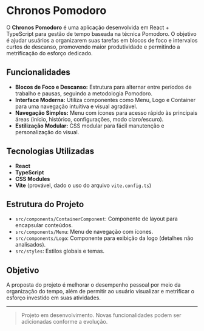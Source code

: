 # Chronos Pomodoro

O **Chronos Pomodoro** é uma aplicação desenvolvida em React + TypeScript para gestão de tempo baseada na técnica Pomodoro. O objetivo é ajudar usuários a organizarem suas tarefas em blocos de foco e intervalos curtos de descanso, promovendo maior produtividade e permitindo a metrificação do esforço dedicado.

## Funcionalidades

- **Blocos de Foco e Descanso:** Estrutura para alternar entre períodos de trabalho e pausas, seguindo a metodologia Pomodoro.
- **Interface Moderna:** Utiliza componentes como Menu, Logo e Container para uma navegação intuitiva e visual agradável.
- **Navegação Simples:** Menu com ícones para acesso rápido às principais áreas (início, histórico, configurações, modo claro/escuro).
- **Estilização Modular:** CSS modular para fácil manutenção e personalização do visual.

## Tecnologias Utilizadas

- **React**
- **TypeScript**
- **CSS Modules**
- **Vite** (provável, dado o uso do arquivo `vite.config.ts`)

## Estrutura do Projeto

- `src/components/ContainerComponent`: Componente de layout para encapsular conteúdos.
- `src/components/Menu`: Menu de navegação com ícones.
- `src/components/Logo`: Componente para exibição da logo (detalhes não analisados).
- `src/styles`: Estilos globais e temas.

## Objetivo

A proposta do projeto é melhorar o desempenho pessoal por meio da organização do tempo, além de permitir ao usuário visualizar e metrificar o esforço investido em suas atividades.

---

> Projeto em desenvolvimento. Novas funcionalidades podem ser adicionadas conforme a evolução.